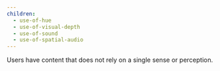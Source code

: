 ```yaml
---
children:
  - use-of-hue
  - use-of-visual-depth
  - use-of-sound
  - use-of-spatial-audio
---
```


Users have <a>content</a> that does not rely on a single sense or perception.
